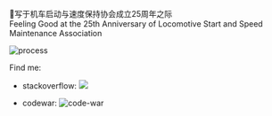 <!--
**LangInteger/langinteger** is a ✨ _special_ ✨ repository because its `README.md` (this file) appears on your GitHub profile.

Here are some ideas to get you started:

- 🔭 I’m currently working on ...
- 🌱 I’m currently learning ...
- 👯 I’m looking to collaborate on ...
- 🤔 I’m looking for help with ...
- 💬 Ask me about ...
- 📫 How to reach me: ...
- 😄 Pronouns: ...
- ⚡ Fun fact: ...
-->

🚂写于机车启动与速度保持协会成立25周年之际\
Feeling Good at the 25th Anniversary of Locomotive Start and Speed Maintenance Association

<!--
<hr/>

Shallow as I, Hard to Say Hi.\
资质鄙陋，常不敢妄言。\
Code as Hobby, From Day to Night.\
闲敲代码，度日有月悬。\
Devotion and Working, Are What to Stand by.\
立身于世，靠谱与实干。\
Build a Miracle, With You and I.\
与君共睹，创事业斐然。

<hr/>
-->

![process](http://www.plantuml.com/plantuml/proxy?cache=no&src=https://raw.githubusercontent.com/LangInteger/learning/master/draw/plantuml/20201119-lang-poetry.puml)

Find me:

- stackoverflow: <a href="https://stackrating.com/user/9304616"><img src="https://stackrating.com/badge/9304616" /></a>

- codewar: ![code-war](https://www.codewars.com/users/LangInteger/badges/micro)
